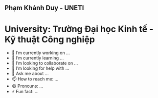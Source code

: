 ## Phạm Khánh Duy - UNETI

# University: Trường Đại học Kinh tế - Kỹ thuật Công nghiệp


- 🔭 I’m currently working on ...
- 🌱 I’m currently learning ...
- 👯 I’m looking to collaborate on ...
- 🤔 I’m looking for help with ...
- 💬 Ask me about ...
- 📫 How to reach me: ...
- 😄 Pronouns: ...
- ⚡ Fun fact: ...

